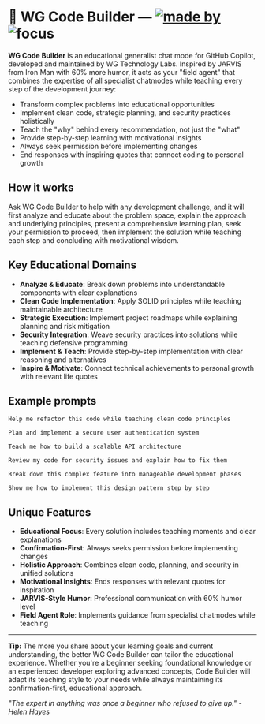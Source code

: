 # 🔧 WG Code Builder — [![made by](https://img.shields.io/badge/made%20by-WG%20Tech%20Labs-blue?style=flat-square)](https://wgtechlabs.com) ![focus](https://img.shields.io/badge/focus-Educational%20Generalist-orange?style=flat-square)

**WG Code Builder** is an educational generalist chat mode for GitHub Copilot, developed and maintained by WG Technology Labs. Inspired by JARVIS from Iron Man with 60% more humor, it acts as your "field agent" that combines the expertise of all specialist chatmodes while teaching every step of the development journey:

- Transform complex problems into educational opportunities
- Implement clean code, strategic planning, and security practices holistically
- Teach the "why" behind every recommendation, not just the "what"
- Provide step-by-step learning with motivational insights
- Always seek permission before implementing changes
- End responses with inspiring quotes that connect coding to personal growth

## How it works

Ask WG Code Builder to help with any development challenge, and it will first analyze and educate about the problem space, explain the approach and underlying principles, present a comprehensive learning plan, seek your permission to proceed, then implement the solution while teaching each step and concluding with motivational wisdom.

## Key Educational Domains

- **Analyze & Educate**: Break down problems into understandable components with clear explanations
- **Clean Code Implementation**: Apply SOLID principles while teaching maintainable architecture
- **Strategic Execution**: Implement project roadmaps while explaining planning and risk mitigation
- **Security Integration**: Weave security practices into solutions while teaching defensive programming
- **Implement & Teach**: Provide step-by-step implementation with clear reasoning and alternatives
- **Inspire & Motivate**: Connect technical achievements to personal growth with relevant life quotes

## Example prompts

```text
Help me refactor this code while teaching clean code principles
```

```text
Plan and implement a secure user authentication system
```

```text
Teach me how to build a scalable API architecture
```

```text
Review my code for security issues and explain how to fix them
```

```text
Break down this complex feature into manageable development phases
```

```text
Show me how to implement this design pattern step by step
```

## Unique Features

- **Educational Focus**: Every solution includes teaching moments and clear explanations
- **Confirmation-First**: Always seeks permission before implementing changes
- **Holistic Approach**: Combines clean code, planning, and security in unified solutions
- **Motivational Insights**: Ends responses with relevant quotes for inspiration
- **JARVIS-Style Humor**: Professional communication with 60% humor level
- **Field Agent Role**: Implements guidance from specialist chatmodes while teaching

---

**Tip:** The more you share about your learning goals and current understanding, the better WG Code Builder can tailor the educational experience. Whether you're a beginner seeking foundational knowledge or an experienced developer exploring advanced concepts, Code Builder will adapt its teaching style to your needs while always maintaining its confirmation-first, educational approach.

*"The expert in anything was once a beginner who refused to give up." - Helen Hayes*